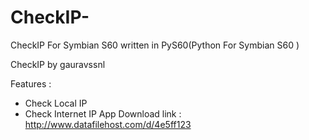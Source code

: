 # CheckIP-
CheckIP For Symbian S60 written in PyS60(Python For Symbian S60 )

CheckIP by gauravssnl

Features :
- Check Local IP
- Check Internet IP
App Download link : http://www.datafilehost.com/d/4e5ff123

